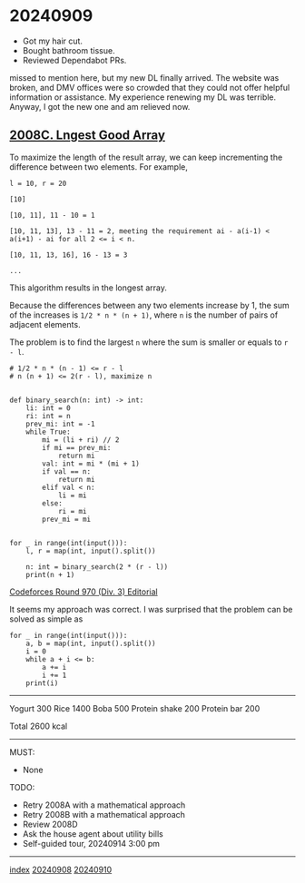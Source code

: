 <head><meta name="viewport" content="width=device-width, initial-scale=1.0, user-scalable=yes" /><meta charset="UTF-8"></head>

# 20240909

- Got my hair cut.
- Bought bathroom tissue.
- Reviewed Dependabot PRs.

missed to mention here, but my new DL finally arrived. The website was broken, and DMV offices were so crowded that they could not offer helpful information or assistance. My experience renewing my DL was terrible. Anyway, I got the new one and am relieved now.

## [2008C. Lngest Good Array](https://codeforces.com/contest/2008/problem/C)

To maximize the length of the result array, we can keep incrementing the difference between two elements. For example,

```
l = 10, r = 20

[10]

[10, 11], 11 - 10 = 1

[10, 11, 13], 13 - 11 = 2, meeting the requirement ai - a(i-1) < a(i+1) - ai for all 2 <= i < n.

[10, 11, 13, 16], 16 - 13 = 3

...
```

This algorithm results in the longest array.

Because the differences between any two elements increase by 1, the sum of the increases is `1/2 * n * (n + 1)`, where `n` is the number of pairs of adjacent elements.

The problem is to find the largest `n` where the sum is smaller or equals to `r - l`.

```
# 1/2 * n * (n - 1) <= r - l
# n (n + 1) <= 2(r - l), maximize n


def binary_search(n: int) -> int:
    li: int = 0
    ri: int = n
    prev_mi: int = -1
    while True:
        mi = (li + ri) // 2
        if mi == prev_mi:
            return mi
        val: int = mi * (mi + 1)
        if val == n:
            return mi
        elif val < n:
            li = mi
        else:
            ri = mi
        prev_mi = mi


for _ in range(int(input())):
    l, r = map(int, input().split())

    n: int = binary_search(2 * (r - l))
    print(n + 1)
```

[Codeforces Round 970 (Div. 3) Editorial](https://codeforces.com/blog/entry/133509)

It seems my approach was correct. I was surprised that the problem can be solved as simple as

```
for _ in range(int(input())):
    a, b = map(int, input().split())
    i = 0
    while a + i <= b:
        a += i
        i += 1
    print(i)
```

---

Yogurt 300
Rice 1400
Boba 500
Protein shake 200
Protein bar 200

Total 2600 kcal

---

MUST:

- None

TODO:

- Retry 2008A with a mathematical approach
- Retry 2008B with a mathematical approach
- Review 2008D
- Ask the house agent about utility bills
- Self-guided tour, 20240914 3:00 pm

---

[index](../../index.html)
[20240908](20240908.html)
[20240910](20240910.html)
